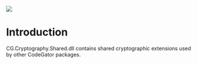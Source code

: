 <img src="~/images/codegator-334x158.png" />

# Introduction

CG.Cryptography.Shared.dll contains shared cryptographic extensions used by other CodeGator packages.







